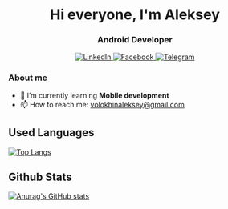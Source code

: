 <div id="header" align="center">
	<h1>Hi everyone, I'm Aleksey</h1>
	<h3>Android Developer</h3>
</div>
<div id="hero" align="center">
  <a href="https://www.linkedin.com/in/volokhinalex/">
	  <img src="https://img.shields.io/badge/LinkedIn-blue?style=for-the-badge&logo=linkedin&logoColor=white" alt="LinkedIn"/>
  </a>
   <a href="https://www.facebook.com/profile.php?id=100084376835215">
	  <img src="https://img.shields.io/badge/Facebook-blue?style=for-the-badge&logo=facebook&logoColor=white" alt="Facebook"/>
  </a>
  <a href="https://t.me/alekseyvolokhin">
		<img src="https://img.shields.io/badge/Telegram-blue?style=for-the-badge&logo=telegram&logoColor=white" alt="Telegram"/>
	</a>
</div> 

### About me
- 🌱 I’m currently learning **Mobile development**
- 📫 How to reach me: volokhinaleksey@gmail.com

## Used Languages
[![Top Langs](https://github-readme-stats.vercel.app/api/top-langs/?username=VolokhinAlex&theme=dark)](https://github.com/VolokhinAlex/github-readme-stats)

## Github Stats
[![Anurag's GitHub stats](https://github-readme-stats.vercel.app/api?username=VolokhinAlex&theme=dark)](https://github.com/VolokhinAlex/github-readme-stats)
